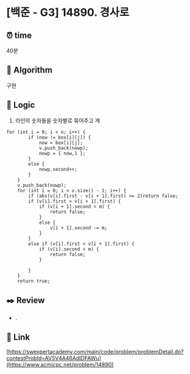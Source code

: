# [백준 - G3] 14890. 경사로
 
## ⏰  **time**
40분

## :pushpin: **Algorithm**
구현


## :round_pushpin: **Logic**
1. 라인의 숫자들을 숫자별로 묶어주고 계
```
for (int i = 0; i < n; i++) {
		if (now != box[i][j]) {
			now = box[i][j];
			v.push_back(nowp);
			nowp = { now,1 };
		}
		else {
			nowp.second++;
		}
	}
	v.push_back(nowp);
	for (int i = 0; i < v.size() - 1; i++) {
		if (abs(v[i].first - v[i + 1].first) >= 2)return false;
		if (v[i].first > v[i + 1].first) {
			if (v[i + 1].second < m) {
				return false;
			}
			else {
				v[i + 1].second -= m;
			}
		}
		else if (v[i].first < v[i + 1].first) {
			if (v[i].second < m) {
				return false;
			}

		}
	}
	return true;
```

## :black_nib: **Review**
- .



## 📡 Link
[https://swexpertacademy.com/main/code/problem/problemDetail.do?contestProbId=AV5V4A46AdIDFAWu](https://www.acmicpc.net/problem/14890)
